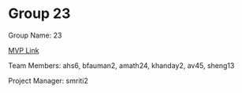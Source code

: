 # Group 23
Group Name: 23

[MVP Link](https://docs.google.com/document/d/1CdA17gicfb7FR8pywZpJow1N7dfKJIg5khZN0Hy9kyc/edit)

Team Members: ahs6, bfauman2, amath24, khanday2, av45, sheng13

Project Manager: smriti2
